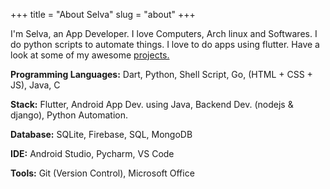 +++
title = "About Selva"
slug = "about"
+++

I'm Selva, an App Developer.
I love Computers, Arch linux and Softwares.
I do python scripts to automate things.
I love to do apps using flutter.
Have a look at some of my awesome [projects.](https://selvacodes.in/projects)

**Programming Languages:**  Dart, Python, Shell Script, Go, (HTML + CSS + JS), Java, C

**Stack:** Flutter, Android App Dev. using Java, Backend Dev. (nodejs & django), Python Automation.

**Database:** SQLite, Firebase, SQL, MongoDB

**IDE:** Android Studio, Pycharm, VS Code

**Tools:** Git (Version Control), Microsoft Office
